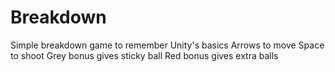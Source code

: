 # Breakdown
Simple breakdown game to remember Unity's basics
  Arrows to move
  Space to shoot
  Grey bonus gives sticky ball
  Red bonus gives extra balls
